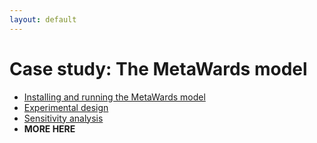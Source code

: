 ```yaml
---
layout: default
---
```


# Case study: The MetaWards model

- [Installing and running the MetaWards model](vignettes/metawards_run)
- [Experimental design](vignettes/metawards_design)
- [Sensitivity analysis](vignettes/metawards_sa)
- **MORE HERE**


